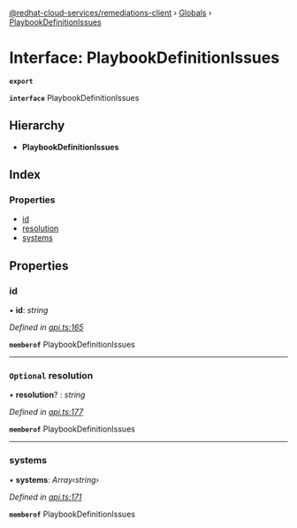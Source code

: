 [@redhat-cloud-services/remediations-client](../README.md) › [Globals](../globals.md) › [PlaybookDefinitionIssues](playbookdefinitionissues.md)

# Interface: PlaybookDefinitionIssues

**`export`** 

**`interface`** PlaybookDefinitionIssues

## Hierarchy

* **PlaybookDefinitionIssues**

## Index

### Properties

* [id](playbookdefinitionissues.md#id)
* [resolution](playbookdefinitionissues.md#optional-resolution)
* [systems](playbookdefinitionissues.md#systems)

## Properties

###  id

• **id**: *string*

*Defined in [api.ts:165](https://github.com/RedHatInsights/javascript-clients/blob/master/packages/remediations/api.ts#L165)*

**`memberof`** PlaybookDefinitionIssues

___

### `Optional` resolution

• **resolution**? : *string*

*Defined in [api.ts:177](https://github.com/RedHatInsights/javascript-clients/blob/master/packages/remediations/api.ts#L177)*

**`memberof`** PlaybookDefinitionIssues

___

###  systems

• **systems**: *Array‹string›*

*Defined in [api.ts:171](https://github.com/RedHatInsights/javascript-clients/blob/master/packages/remediations/api.ts#L171)*

**`memberof`** PlaybookDefinitionIssues

